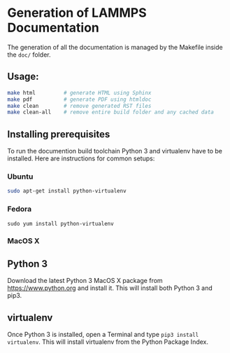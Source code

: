 # Generation of LAMMPS Documentation

The generation of all the documentation is managed by the Makefile inside the
`doc/` folder.

## Usage:

```bash
make html         # generate HTML using Sphinx
make pdf          # generate PDF using htmldoc
make clean        # remove generated RST files
make clean-all    # remove entire build folder and any cached data
```

## Installing prerequisites

To run the documention build toolchain Python 3 and virtualenv have to be
installed. Here are instructions for common setups:

### Ubuntu

```bash
sudo apt-get install python-virtualenv
```

### Fedora

```
sudo yum install python-virtualenv
```

### MacOS X

## Python 3

Download the latest Python 3 MacOS X package from https://www.python.org and install it.
This will install both Python 3 and pip3.

## virtualenv

Once Python 3 is installed, open a Terminal and type `pip3 install virtualenv`. This will
install virtualenv from the Python Package Index.
